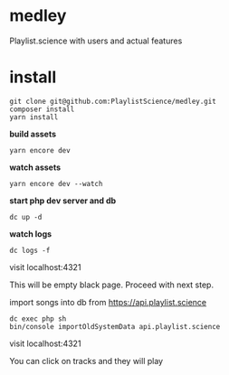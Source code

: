 # medley
Playlist.science with users and actual features

# install

```git clone git@github.com:PlaylistScience/medley.git```<br/>
```composer install```<br/>
```yarn install```<br/>

**build assets**

```yarn encore dev```

**watch assets**

```yarn encore dev --watch```

**start php dev server and db**

```dc up -d```

**watch logs**

```dc logs -f```

visit localhost:4321

This will be empty black page. Proceed with next step.

import songs into db from https://api.playlist.science

```dc exec php sh``` <br/>
```bin/console importOldSystemData api.playlist.science``` <br/>

visit localhost:4321

You can click on tracks and they will play